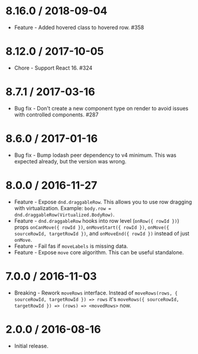 8.16.0 / 2018-09-04
==================

  * Feature - Added hovered class to hovered row. #358

8.12.0 / 2017-10-05
==================

  * Chore - Support React 16. #324

8.7.1 / 2017-03-16
==================

  * Bug fix - Don't create a new component type on render to avoid issues with controlled components. #287

8.6.0 / 2017-01-16
==================

  * Bug fix - Bump lodash peer dependency to v4 minimum. This was expected already, but the version was wrong.

8.0.0 / 2016-11-27
==================

  * Feature - Expose `dnd.draggableRow`. This allows you to use row dragging with virtualization. Example: `body.row = dnd.draggableRow(Virtualized.BodyRow)`.
  * Feature - `dnd.draggableRow` hooks into row level (`onRow({ rowId })`) props `onCanMove({ rowId })`, `onMoveStart({ rowId })`, `onMove({ sourceRowId, targetRowId })`, and `onMoveEnd({ rowId })` instead of just `onMove`.
  * Feature - Fail fas if `moveLabels` is missing data.
  * Feature - Expose `move` core algorithm. This can be useful standalone.

7.0.0 / 2016-11-03
==================

  * Breaking - Rework `moveRows` interface. Instead of `moveRows(rows, { sourceRowId, targetRowId }) => rows` it's `moveRows({ sourceRowId, targetRowId }) => (rows) => <movedRows>` now.

2.0.0 / 2016-08-16
==================

  * Initial release.
